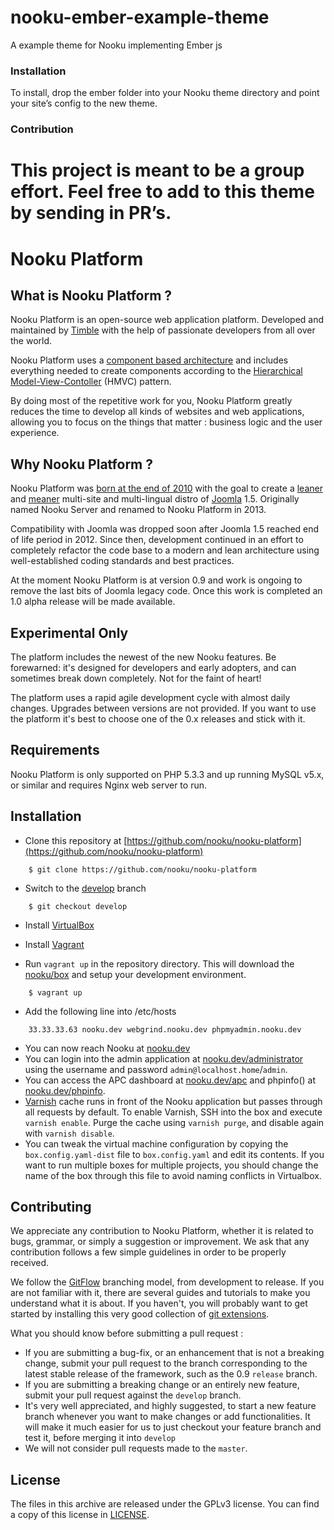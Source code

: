 nooku-ember-example-theme
=========================

A example theme for Nooku implementing Ember js

### Installation
To install, drop the ember folder into your Nooku theme directory and point your site’s config to the new theme.

### Contribution
This project is meant to be a group effort. Feel free to add to this theme by sending in PR’s.
=======
Nooku Platform
==============

What is Nooku Platform ?
-----------------------

Nooku Platform is an open-source web application platform. Developed and maintained by [Timble](http://timble.net) with
 the help of passionate developers from all over the world.

Nooku Platform uses a [component based architecture](http://en.wikipedia.org/wiki/Component-based_software_engineering)
and includes everything needed to create components according to the [Hierarchical Model-View-Contoller][HMVC] (HMVC) pattern.

By doing most of the repetitive work for you, Nooku Platform greatly reduces the time to develop all kinds of websites
and web applications, allowing you to focus on the things that matter : business logic and the user experience.

Why Nooku Platform ?
--------------------

Nooku Platform was [born at the end of 2010][nooku-birth] with the goal to create a [leaner][nooku-leaner] and [meaner][nooku-meaner]
multi-site and multi-lingual distro of [Joomla](http://www.joomla.org) 1.5. Originally named Nooku Server and renamed to
Nooku Platform in 2013.

Compatibility with Joomla was dropped soon after Joomla 1.5 reached end of life period in 2012. Since then, development continued in an effort to completely refactor the code base to a modern and lean architecture using well-established coding standards and best practices.

At the moment Nooku Platform is at version 0.9 and work is ongoing to remove the last bits of Joomla legacy code. Once
this work is completed an 1.0 alpha release will be made available.

Experimental Only
-----------------

The platform includes the newest of the new Nooku features. Be forewarned: it's designed for developers and early adopters,
and can sometimes break down completely. Not for the faint of heart!

The platform uses a rapid agile development cycle with almost daily changes. Upgrades between versions are not provided.
If you want to use the platform it's best to choose one of the 0.x releases and stick with it.

Requirements
------------

Nooku Platform is only supported on PHP 5.3.3 and up running MySQL v5.x, or similar and requires Nginx web server to run.


Installation
------------

* Clone this repository at [https://github.com/nooku/nooku-platform](https://github.com/nooku/nooku-platform)

```
    $ git clone https://github.com/nooku/nooku-platform
```

* Switch to the [develop](https://github.com/nooku/nooku-platform/tree/develop) branch

```
    $ git checkout develop
```

* Install [VirtualBox](http://www.virtualbox.org/)

* Install [Vagrant](http://downloads.vagrantup.com/)

* Run `vagrant up` in the repository directory. This will download the [nooku/box](http://github.com/nooku/nooku-server)
and setup your development environment.

```
    $ vagrant up
```

* Add the following line into /etc/hosts

```
    33.33.33.63 nooku.dev webgrind.nooku.dev phpmyadmin.nooku.dev
```

* You can now reach Nooku at [nooku.dev](http://nooku.dev/)
* You can login into the admin application at [nooku.dev/administrator](http://nooku.dev/) using the username and password `admin@localhost.home`/`admin`.
* You can access the APC dashboard at [nooku.dev/apc](http://nooku.dev/apc) and phpinfo() at [nooku.dev/phpinfo](http://nooku.dev/phpinfo).
* [Varnish](https://www.varnish-cache.org/) cache runs in front of the Nooku application but passes through all requests by default. To enable Varnish, SSH into the box and execute `varnish enable`. Purge the cache using `varnish purge`, and disable again with `varnish disable`.
* You can tweak the virtual machine configuration by copying the `box.config.yaml-dist` file to `box.config.yaml` and edit its contents. If you want to run multiple boxes for multiple projects, you should change the name of the box through this file to avoid naming conflicts in Virtualbox.

Contributing
------------

We appreciate any contribution to Nooku Platform, whether it is related to bugs, grammar, or simply a suggestion or
improvement. We ask that any contribution follows a few simple guidelines in order to be properly received.

We follow the [GitFlow][gitflow-model] branching model, from development to release. If you are not familiar with it,
there are several guides and tutorials to make you understand what it is about. If you haven't, you will probably want
to get started by installing this very good collection of [git extensions][gitflow-extensions].

What you should know before submitting a pull request :

- If you are submitting a bug-fix, or an enhancement that is not a breaking change, submit your pull request to the
branch corresponding to the latest stable release of the framework, such as the 0.9 `release` branch.
-  If you are submitting a breaking change or an entirely new feature, submit your pull request against the `develop`
branch.
- It's very well appreciated, and highly suggested, to start a new feature branch whenever you want to make changes or
add functionalities. It will make it much easier for us to just checkout your feature branch and test it, before merging
it into `develop`
- We will not consider pull requests made to the `master`.

License
-------

The files in this archive are released under the GPLv3 license. You can find a copy of this license in [LICENSE](LICENSE.md).

[HMVC]: http://en.wikipedia.org/wiki/Hierarchical_model%E2%80%93view%E2%80%93controller
[boilerplate]: http://en.wikipedia.org/wiki/Boilerplate_code

[nooku-platform]: https://github.com/nooku/nooku-platform
[nooku-framework]: https://github.com/nooku/nooku-framework
[nooku-birth]: http://www.nooku.org/blog/2010/12/nooku-server-joomla-on-steroids/
[nooku-leaner]: http://www.nooku.org/blog/2011/01/creating-a-diet-for-nooku-server/
[nooku-meaner]: http://www.nooku.org/blog/2011/01/nooku-server-loses-40-weight/

[gitflow-model]: http://nvie.com/posts/a-successful-git-branching-model/
[gitflow-extensions]: https://github.com/nvie/gitflow
